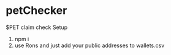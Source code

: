# petChecker
$PET claim check
Setup
1. npm i 
2. use Rons and just add your public addresses to wallets.csv
